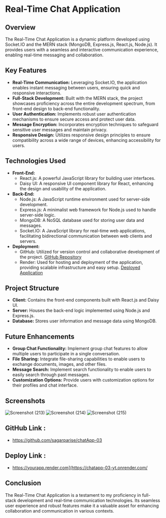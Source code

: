 # Real-Time Chat Application

## Overview
The Real-Time Chat Application is a dynamic platform developed using Socket.IO and the MERN stack (MongoDB, Express.js, React.js, Node.js). It provides users with a seamless and interactive communication experience, enabling real-time messaging and collaboration.

## Key Features
- **Real-Time Communication:** Leveraging Socket.IO, the application enables instant messaging between users, ensuring quick and responsive interactions.
- **Full-Stack Development:** Built with the MERN stack, the project showcases proficiency across the entire development spectrum, from front-end design to back-end functionality.
- **User Authentication:** Implements robust user authentication mechanisms to ensure secure access and protect user data.
- **Message Encryption:** Incorporates encryption techniques to safeguard sensitive user messages and maintain privacy.
- **Responsive Design:** Utilizes responsive design principles to ensure compatibility across a wide range of devices, enhancing accessibility for users.

## Technologies Used
- **Front-End:**
  - React.js: A powerful JavaScript library for building user interfaces.
  - Daisy UI: A responsive UI component library for React, enhancing the design and usability of the application.
- **Back-End:**
  - Node.js: A JavaScript runtime environment used for server-side development.
  - Express.js: A minimalist web framework for Node.js used to handle server-side logic.
  - MongoDB: A NoSQL database used for storing user data and messages.
  - Socket.IO: A JavaScript library for real-time web applications, facilitating bidirectional communication between web clients and servers.
- **Deployment:**
  - GitHub: Utilized for version control and collaborative development of the project. [GitHub Repository](https://github.com/sagarparise/chatApp-03)
  - Render: Used for hosting and deployment of the application, providing scalable infrastructure and easy setup. [Deployed Application](https://chatapp-03-yt.onrender.com/)

## Project Structure
- **Client:** Contains the front-end components built with React.js and Daisy UI.
- **Server:** Houses the back-end logic implemented using Node.js and Express.js.
- **Database:** Stores user information and message data using MongoDB.

## Future Enhancements
- **Group Chat Functionality:** Implement group chat features to allow multiple users to participate in a single conversation.
- **File Sharing:** Integrate file-sharing capabilities to enable users to exchange documents, images, and other files.
- **Message Search:** Implement search functionality to enable users to easily search through past messages.
- **Customization Options:** Provide users with customization options for their profiles and chat interface.

## Screenshots
![Screenshot (213)](https://github.com/sagarparise/chatApp-03/assets/141607123/93dff8c2-87c0-4dca-86e3-d01da8c050e5)
![Screenshot (214)](https://github.com/sagarparise/chatApp-03/assets/141607123/5d380e5c-394c-42e4-ad0c-a1051bbbd74f)
![Screenshot (215)](https://github.com/sagarparise/chatApp-03/assets/141607123/e1b1ab3f-8d36-436a-9c59-f28339f111b2)

## GitHub Link : 
- https://github.com/sagarparise/chatApp-03

## Deploy Link :
- https://yourapp.render.com](https://chatapp-03-yt.onrender.com/

## Conclusion
The Real-Time Chat Application is a testament to my proficiency in full-stack development and real-time communication technologies. Its seamless user experience and robust features make it a valuable asset for enhancing collaboration and communication in various contexts.
